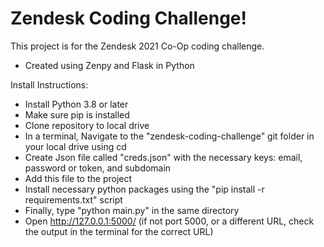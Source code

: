 # Zendesk Coding Challenge!

This project is for the Zendesk 2021 Co-Op coding challenge.
- Created using Zenpy and Flask in Python

Install Instructions:
- Install Python 3.8 or later
- Make sure pip is installed
- Clone repository to local drive
- In a terminal, Navigate to the "zendesk-coding-challenge" git folder in your local drive using cd
- Create Json file called "creds.json" with the necessary keys: email, password or token, and subdomain
- Add this file to the project
- Install necessary python packages using the "pip install -r requirements.txt" script
- Finally, type "python main.py" in the same directory
- Open http://127.0.0.1:5000/ (if not port 5000, or a different URL, check the output in the terminal for the correct URL)